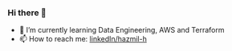 ### Hi there 👋
- 🌱 I’m currently learning Data Engineering, AWS and Terraform
- 📫 How to reach me: [linkedIn/hazmil-h](https://www.linkedin.com/in/hazmil-h/)

<!--
**HazmilH/HazmilH** is a ✨ _special_ ✨ repository because its `README.md` (this file) appears on your GitHub profile.

Here are some ideas to get you started:

- 🔭 I’m currently working on ...

- 👯 I’m looking to collaborate on ...
- 🤔 I’m looking for help with ...
- 💬 Ask me about ...
- ⚡ Fun fact: ...
-->
